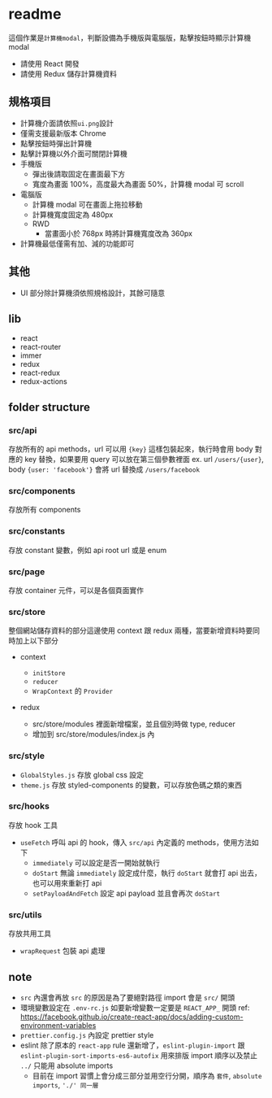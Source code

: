 # readme

這個作業是`計算機modal`，判斷設備為手機版與電腦版，點擊按鈕時顯示計算機 modal

- 請使用 React 開發
- 請使用 Redux 儲存計算機資料

## 規格項目

- 計算機介面請依照`ui.png`設計
- 僅需支援最新版本 Chrome
- 點擊按鈕時彈出計算機
- 點擊計算機以外介面可關閉計算機
- 手機版
  - 彈出後請取固定在畫面最下方
  - 寬度為畫面 100%，高度最大為畫面 50%，計算機 modal 可 scroll
- 電腦版
  - 計算機 modal 可在畫面上拖拉移動
  - 計算機寬度固定為 480px
  - RWD
    - 當畫面小於 768px 時將計算機寬度改為 360px
- 計算機最低僅需有加、減的功能即可

## 其他

- UI 部分除計算機須依照規格設計，其餘可隨意

## lib

- react
- react-router
- immer
- redux
- react-redux
- redux-actions

## folder structure

### src/api

存放所有的 api methods，url 可以用 `{key}` 這樣包裝起來，執行時會用 body 對應的 key 替換，如果要用 query 可以放在第三個參數裡面
ex. url `/users/{user}`, body `{user: 'facebook'}` 會將 url 替換成 `/users/facebook`

### src/components

存放所有 components

### src/constants

存放 constant 變數，例如 api root url 或是 enum

### src/page

存放 container 元件，可以是各個頁面實作

### src/store

整個網站儲存資料的部分這邊使用 context 跟 redux 兩種，當要新增資料時要同時加上以下部分

- context

  - `initStore`
  - `reducer`
  - `WrapContext` 的 `Provider`

- redux
  - src/store/modules 裡面新增檔案，並且個別時做 type, reducer
  - 增加到 src/store/modules/index.js 內

### src/style

- `GlobalStyles.js` 存放 global css 設定
- `theme.js` 存放 styled-components 的變數，可以存放色碼之類的東西

### src/hooks

存放 hook 工具

- `useFetch` 呼叫 api 的 hook，傳入 `src/api` 內定義的 methods，使用方法如下
  - `immediately` 可以設定是否一開始就執行
  - `doStart` 無論 `immediately` 設定成什麼，執行 `doStart` 就會打 api 出去，也可以用來重新打 api
  - `setPayloadAndFetch` 設定 api payload 並且會再次 `doStart`

### src/utils

存放共用工具

- `wrapRequest` 包裝 api 處理

## note

- `src` 內還會再放 `src` 的原因是為了要絕對路徑 import 會是 `src/` 開頭
- 環境變數設定在 `.env-rc.js` 如要新增變數一定要是 `REACT_APP_` 開頭 ref: https://facebook.github.io/create-react-app/docs/adding-custom-environment-variables
- `prettier.config.js` 內設定 prettier style
- eslint 除了原本的 `react-app` rule 還新增了，`eslint-plugin-import` 跟 `eslint-plugin-sort-imports-es6-autofix` 用來排版 import 順序以及禁止 `../` 只能用 absolute imports
  - 目前在 import 習慣上會分成三部分並用空行分開，順序為 `套件`, `absolute imports`, `'./' 同一層`
